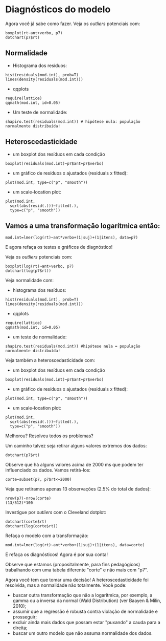 # Diagnósticos do modelo

Agora você já sabe como fazer. Veja os *outliers* potenciais com:

```
boxplot(rt~ant+verbo, p7)
dotchart(p7$rt)
```

## Normalidade
- Histograma dos resíduos:
```
hist(residuals(mod.int), prob=T)
lines(density(residuals(mod.int)))
```
- qqplots
```
require(lattice)
qqmath(mod.int, id=0.05)
```

- Um teste de normalidade:
```
shapiro.test(residuals(mod.int)) # hipótese nula: população normalmente distribuída!
```

## Heteroscedasticidade
- um boxplot dos resíduos em cada condição

```
boxplot(residuals(mod.int)~p7$ant+p7$verbo)

```

- um gráfico de resíduos x ajustados (residuals x fitted):

```
plot(mod.int, type=c("p", "smooth"))

```

- um scale-location plot:

```
plot(mod.int,
  sqrt(abs(resid(.)))~fitted(.),
  type=c("p", "smooth"))

```

## Vamos a uma transformação logarítmica então:

```
mod.int=lmer(log(rt)~ant*verbo+(1|suj)+(1|itens), data=p7)

```
E agora refaça os testes e gráficos de diagnóstico!

Veja os *outliers* potenciais com:

```
boxplot(log(rt)~ant+verbo, p7)
dotchart(log(p7$rt))

```

Veja normalidade com:

- histograma dos resíduos:

```
hist(residuals(mod.int), prob=T)
lines(density(residuals(mod.int)))

```
- qqplots

```
require(lattice)
qqmath(mod.int, id=0.05)

```
- um teste de normalidade:

```
shapiro.test(residuals(mod.int)) #hipótese nula = população normalmente distribuída!

```
Veja também a heteroscedasticidade com:

- um boxplot dos resíduos em cada condição

```
boxplot(residuals(mod.int)~p7$ant+p7$verbo)

```
- um gráfico de resíduos x ajustados (residuals x fitted):

```
plot(mod.int, type=c("p", "smooth"))
```

- um scale-location plot:

```
plot(mod.int,
  sqrt(abs(resid(.)))~fitted(.),
  type=c("p", "smooth"))
```

Melhorou? Resolveu todos os problemas?

Um caminho talvez seja retirar alguns valores extremos dos dados:

```
dotchart(p7$rt)

```

Observe que há alguns valores acima de 2000 ms que podem ter influenciado os dados. Vamos retirá-los:

```
corte=subset(p7, p7$rt<=2000)
```

Veja que retiramos apenas 13 observações (2.5% do total de dados):

```
nrow(p7)-nrow(corte)
(13/512)*100
```

Investigue por *outliers* com o Cleveland dotplot:

```
dotchart(corte$rt)
dotchart(log(corte$rt))
```

Refaça o modelo com a transformação:

```  
mod.int=lmer(log(rt)~ant*verbo+(1|suj)+(1|itens), data=corte)
```

E refaça os diagnósticos! Agora é por sua conta!

Observe que estamos (propositalmente, para fins pedagógicos) trabalhando com uma tabela diferente "corte" e não mais com "p7".

Agora você tem que tomar uma decisão! A heteroscedasticidade foi resolvida, mas a normalidade não totalmente. Você pode:
- buscar outra transformação que não a logaritmica, por exemplo, a gamma ou a inversa da normal (Wald Distribution) (ver Baayen & Milin, 2010);
- assumir que a regressão é robusta contra violação de normalidade e prosseguir;
- excluir ainda mais dados que possam estar "puxando" a cauda para a direita;
- buscar um outro modelo que não assuma normalidade dos dados.
